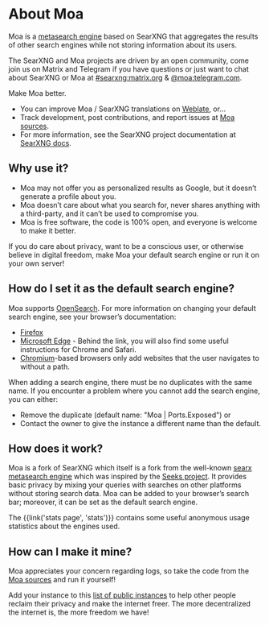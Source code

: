
# About Moa

Moa is a [metasearch engine] based on SearXNG that aggregates the results
of other search engines while not storing information about its users.


The SearXNG and Moa projects are driven by an open community,
come join us on Matrix and Telegram if you have questions or just want to chat about SearXNG or Moa at [#searxng:matrix.org] & [@moa:telegram.com](https://t.me/moa_engine).

Make Moa better.

- You can improve Moa / SearXNG translations on [Weblate], or...
- Track development, post contributions, and report issues at [Moa sources].
- For more information, see the SearXNG project documentation at [SearXNG docs].

## Why use it?

- Moa may not offer you as personalized results as Google, but it doesn’t generate a profile about you.
- Moa doesn’t care about what you search for, never shares anything with a third-party, and it can’t be used to compromise you.
- Moa is free software, the code is 100% open, and everyone is welcome to make it better.

If you do care about privacy, want to be a conscious user, or otherwise
believe in digital freedom, make Moa your default search engine
or run it on your own server!

## How do I set it as the default search engine?

Moa supports [OpenSearch]. For more information on changing your default
search engine, see your browser’s documentation:

- [Firefox]
- [Microsoft Edge] - Behind the link, you will also find some useful instructions for Chrome and Safari.
- [Chromium]-based browsers only add websites that the user navigates to without a path.

When adding a search engine, there must be no duplicates with the same name. If
you encounter a problem where you cannot add the search engine, you can either:

- Remove the duplicate (default name: "Moa | Ports.Exposed") or
- Contact the owner to give the instance a different name than the default.

## How does it work?

Moa is a fork of SearXNG which itself is a fork from the well-known [searx] [metasearch engine] which was
inspired by the [Seeks project]. It provides basic privacy by mixing your
queries with searches on other platforms without storing search data. Moa
can be added to your browser’s search bar; moreover, it can be set as
the default search engine.

The {{link('stats page', 'stats')}} contains some useful anonymous usage
statistics about the engines used.

## How can I make it mine?

Moa appreciates your concern regarding logs, so take the code from the
[Moa sources] and run it yourself!

Add your instance to this [list of public instances]({{get_setting('brand.public_instances')}}) to help other people
reclaim their privacy and make the internet freer. The more decentralized the
internet is, the more freedom we have!


[Moa sources]: {{GIT_URL}}
[#searxng:matrix.org]: https://matrix.to/#/#searxng:matrix.org
[SearXNG docs]: {{get_setting('brand.docs_url')}}
[searx]: https://github.com/searx/searx
[metasearch engine]: https://en.wikipedia.org/wiki/Metasearch_engine
[Weblate]: https://translate.codeberg.org/projects/searxng/
[Seeks project]: https://beniz.github.io/seeks/
[OpenSearch]: https://github.com/dewitt/opensearch/blob/master/opensearch-1-1-draft-6.md
[Firefox]: https://support.mozilla.org/en-US/kb/add-or-remove-search-engine-firefox
[Microsoft Edge]: https://support.microsoft.com/en-us/help/4028574/microsoft-edge-change-the-default-search-engine
[Chromium]: https://www.chromium.org/tab-to-search
